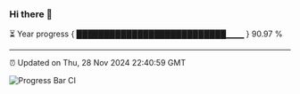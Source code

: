 ### Hi there 👋

⏳ Year progress { ███████████████████████████▁▁▁ } 90.97 %

---

⏰ Updated on Thu, 28 Nov 2024 22:40:59 GMT

![Progress Bar CI](https://github.com/IshwaranRudhara/GIT-ACTION/workflows/Progress%20Bar%20CI/badge.svg)
